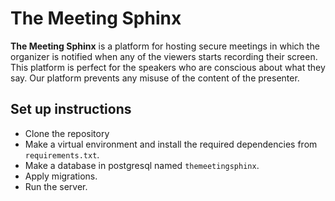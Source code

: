 # The Meeting Sphinx

**The Meeting Sphinx** is a platform for hosting secure meetings in which the organizer is notified when any of the viewers starts recording their screen. This platform is perfect for the speakers who are conscious about what they say. Our platform prevents any misuse of the content of the presenter.

## Set up instructions
- Clone the repository
- Make a virtual environment and install the required dependencies from `requirements.txt`.
- Make a database in postgresql named `themeetingsphinx`.
- Apply migrations.
- Run the server.
